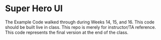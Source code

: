 # Super Hero UI

The Example Code walked through during Weeks 14, 15, and 16. This code should be built live in class. This repo is merely for instructor/TA reference. This code represents the final version at the end of the class.
